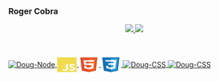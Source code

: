 ### Roger Cobra

<div align="center">
  <a href="https://github.com/Rogercobra">
  <img height="180em" src="https://github-readme-stats.vercel.app/api?username=Rogercobra&show_icons=true&theme=prussian&include_all_commits=true&count_private=true"/>
  <img height="180em" src="https://github-readme-stats.vercel.app/api/top-langs/?username=Rogercobra&layout=compact&langs_count=7&theme=prussian"/>
</div>
  
 ##
  
<div style="display: inline_block"><br>
  <img align="center" alt="Doug-Node" height="30" width="40" src="https://cdn.jsdelivr.net/gh/devicons/devicon/icons/nodejs/nodejs-plain.svg" />
  <img align="center" alt="Doug-Js" height="30" width="40" src="https://raw.githubusercontent.com/devicons/devicon/master/icons/javascript/javascript-plain.svg">
  <img align="center" alt="Doug-HTML" height="30" width="40" src="https://raw.githubusercontent.com/devicons/devicon/master/icons/html5/html5-original.svg">
  <img align="center" alt="Doug-CSS" height="30" width="40" src="https://raw.githubusercontent.com/devicons/devicon/master/icons/css3/css3-original.svg">
  <img align="center" alt="Doug-CSS" height="30" width="40" src="https://cdn.jsdelivr.net/gh/devicons/devicon/icons/arduino/arduino-original.svg">
  <img align="center" alt="Doug-CSS" height="30" width="40" src="https://cdn.jsdelivr.net/gh/devicons/devicon/icons/c/c-plain.svg">
</div>

 ##
